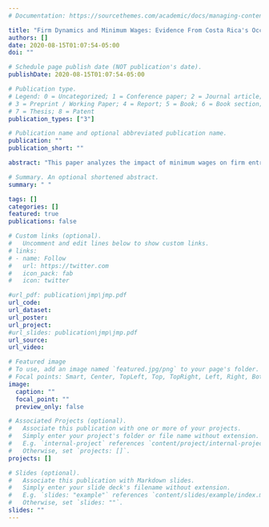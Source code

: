 ```yaml
---
# Documentation: https://sourcethemes.com/academic/docs/managing-content/

title: "Firm Dynamics and Minimum Wages: Evidence From Costa Rica's Occupation-Based Setting"
authors: []
date: 2020-08-15T01:07:54-05:00
doi: ""

# Schedule page publish date (NOT publication's date).
publishDate: 2020-08-15T01:07:54-05:00

# Publication type.
# Legend: 0 = Uncategorized; 1 = Conference paper; 2 = Journal article;
# 3 = Preprint / Working Paper; 4 = Report; 5 = Book; 6 = Book section;
# 7 = Thesis; 8 = Patent
publication_types: ["3"]

# Publication name and optional abbreviated publication name.
publication: ""
publication_short: ""

abstract: "This paper analyzes the impact of minimum wages on firm entry, exit, and the margin of adjustment of surviving firms. I examine Costa Rica's setting, where minimum wages vary by occupations, levels are highly binding, and increases are sizeable and permanent. I assemble rich administrative data covering the universe of workers and firms to construct accurate measures of exposure to the policy. Then I implement difference-in-differences strategies that exploit the distinctive heterogeneity from the policy's structure to infer the responses and calculate minimum wage elasticities. Results suggest that the minimum wage substantially increased labor costs for exposed firms. Minimum wage exposure induces firms to reduce employment, while revenues, productivity, and capital-labor ratios increase. On the extensive margin, exposure to the minimum wage disproportionately hits low-productive units to exit the market, while it harms business creation, as industries with average exposure experience lower startup rates. Aggregate employment is 0.78 percent lower due to missing entrants."

# Summary. An optional shortened abstract.
summary: " "

tags: []
categories: []
featured: true
publications: false

# Custom links (optional).
#   Uncomment and edit lines below to show custom links.
# links:
# - name: Follow
#   url: https://twitter.com
#   icon_pack: fab
#   icon: twitter

#url_pdf: publication\jmp\jmp.pdf
url_code:
url_dataset:
url_poster:
url_project:
#url_slides: publication\jmp\jmp.pdf
url_source:
url_video:

# Featured image
# To use, add an image named `featured.jpg/png` to your page's folder.
# Focal points: Smart, Center, TopLeft, Top, TopRight, Left, Right, BottomLeft, Bottom, BottomRight.
image:
  caption: ""
  focal_point: ""
  preview_only: false

# Associated Projects (optional).
#   Associate this publication with one or more of your projects.
#   Simply enter your project's folder or file name without extension.
#   E.g. `internal-project` references `content/project/internal-project/index.md`.
#   Otherwise, set `projects: []`.
projects: []

# Slides (optional).
#   Associate this publication with Markdown slides.
#   Simply enter your slide deck's filename without extension.
#   E.g. `slides: "example"` references `content/slides/example/index.md`.
#   Otherwise, set `slides: ""`.
slides: ""
---
```

